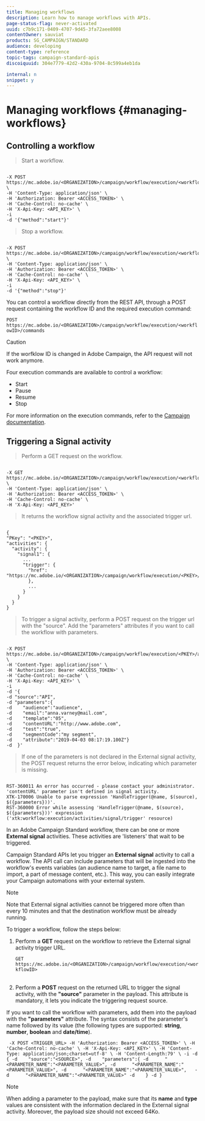 ```yaml
---
title: Managing workflows
description: Learn how to manage workflows with APIs.
page-status-flag: never-activated
uuid: c7b9c171-0409-4707-9d45-3fa72aee8008
contentOwner: sauviat
products: SG_CAMPAIGN/STANDARD
audience: developing
content-type: reference
topic-tags: campaign-standard-apis
discoiquuid: 304e7779-42d2-430a-9704-8c599a4eb1da

internal: n
snippet: y
---
```


# Managing workflows {#managing-workflows}

## Controlling a workflow

> Start a workflow.

```

-X POST https://mc.adobe.io/<ORGANIZATION>/campaign/workflow/execution/<workflowID>/commands \
-H 'Content-Type: application/json' \
-H 'Authorization: Bearer <ACCESS_TOKEN>' \
-H 'Cache-Control: no-cache' \
-H 'X-Api-Key: <API_KEY>' \
-i
-d '{"method":"start"}'

```

<!-- + réponse -->

> Stop a workflow.

```

-X POST https://mc.adobe.io/<ORGANIZATION>/campaign/workflow/execution/<workflowID>/commands \
-H 'Content-Type: application/json' \
-H 'Authorization: Bearer <ACCESS_TOKEN>' \
-H 'Cache-Control: no-cache' \
-H 'X-Api-Key: <API_KEY>' \
-i
-d '{"method":"stop"}'

```

<!-- + réponse -->

You can control a workflow directly from the REST API, through a POST request containing the workflow ID and the required execution command:

`POST https://mc.adobe.io/<ORGANIZATION>/campaign/workflow/execution/<workflowID>/commands`

>[!CAUTION]
>
>If the worfklow ID is changed in Adobe Campaign, the API request will not work anymore.

Four execution commands are available to control a workflow:

* Start
* Pause
* Resume
* Stop

For more information on the execution commands, refer to the [Campaign documentation](https://helpx.adobe.com/campaign/standard/automating/using/executing-a-workflow.html).

## Triggering a Signal activity

>Perform a GET request on the workflow.

```

-X GET https://mc.adobe.io/<ORGANIZATION>/campaign/workflow/execution/<workflowID> \
-H 'Content-Type: application/json' \
-H 'Authorization: Bearer <ACCESS_TOKEN>' \
-H 'Cache-Control: no-cache' \
-H 'X-Api-Key: <API_KEY>'

```

>It returns the workflow signal activity and the associated trigger url.

```

{
"PKey": "<PKEY>",
"activities": {
  "activity": {
    "signal1": {
      ...
      "trigger": {
        "href": "https://mc.adobe.io/<ORGANIZATION>/campaign/workflow/execution/<PKEY>/activities/activity/<PKEY>/trigger/"
        },
        ...
      }
    }
  }
}

```

>To trigger a signal activity, perform a POST request on the trigger url with the "source". Add the "parameters" attributes if you want to call the workflow with parameters.

```

-X POST https://mc.adobe.io/<ORGANIZATION>/campaign/workflow/execution/<PKEY>/activities/activity/<PKEY>/trigger \
-H 'Content-Type: application/json' \
-H 'Authorization: Bearer <ACCESS_TOKEN>' \
-H 'Cache-Control: no-cache' \
-H 'X-Api-Key: <API_KEY>' \
-i
-d '{
-d "source":"API",
-d "parameters":{
-d    "audience":"audience",
-d    "email":"anna.varney@mail.com",
-d    "template":"05",
-d    "contentURL":"http://www.adobe.com",
-d    "test":"true",
-d    "segmentCode":"my segment",
-d    "attribute":"2019-04-03 08:17:19.100Z"}
-d  }'

```

<!-- + réponse -->

>If one of the parameters is not declared in the External signal activity, the POST request returns the error below, indicating which parameter is missing.

```

RST-360011 An error has occurred - please contact your administrator.
'contentURL' parameter isn't defined in signal activity.
XTK-170006 Unable to parse expression 'HandleTrigger(@name, $(source), $({parameters}))'.
RST-360000 Error while assessing 'HandleTrigger(@name, $(source), $({parameters}))' expression ('xtk:workflow:execution/activities/signal/trigger' resource)

```

In an Adobe Campaign Standard workflow, there can be one or more **External signal** activities. These activities are 'listeners' that wait to be triggered.

Campaign Standard APIs let you trigger an **External signal** activity to call a workflow. The API call can include parameters that will be ingested into the workflow's events variables (an audience name to target, a file name to import, a part of message content, etc.). This way, you can easily integrate your Campaign automations with your external system.

>[!NOTE]
>
>Note that External signal activities cannot be triggered more often than every 10 minutes and that the destination workflow must be already running.

To trigger a workflow, follow the steps below:

1. Perform a **GET** request on the workflow to retrieve the External signal activity trigger URL.

    `GET https://mc.adobe.io/<ORGANIZATION>/campaign/workflow/execution/<workflowID>`<br/><br/>

1. Perform a **POST** request on the returned URL to trigger the signal activity, with the **"source"** parameter in the payload. This attribute is mandatory, it lets you indicate the triggering request source.

  If you want to call the workflow with parameters, add them into the payload with the **"parameters"** attribute. The syntax consists of the parameter's name followed by its value (the following  types are supported: **string**, **number**, **boolean** and **date/time**).

  `
  -X POST <TRIGGER_URL>
  -H 'Authorization: Bearer <ACCESS_TOKEN>' \
  -H 'Cache-Control: no-cache' \
  -H 'X-Api-Key: <API_KEY>' \
  -H 'Content-Type: application/json;charset=utf-8' \
  -H 'Content-Length:79' \
  -i
  -d {
  -d    "source":"<SOURCE>",
  -d    "parameters":{
  -d      "<PARAMETER_NAME":"<PARAMETER_VALUE>",
  -d      "<PARAMETER_NAME":"<PARAMETER_VALUE>",
  -d      "<PARAMETER_NAME":"<PARAMETER_VALUE>",  
  -d      "<PARAMETER_NAME":"<PARAMETER_VALUE>"
  -d    }
  -d }`

>[!NOTE]
>
>When adding a parameter to the payload, make sure that its **name** and **type** values are consistent with the information declared in the External signal activity. Moreover, the payload size should not exceed 64Ko.
